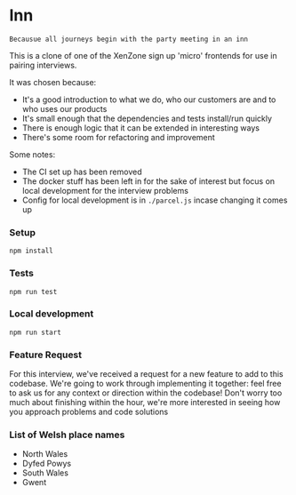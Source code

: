 # Inn

```
Becausue all journeys begin with the party meeting in an inn
```

This is a clone of one of the XenZone sign up 'micro' frontends for use in pairing interviews.

It was chosen because:

- It's a good introduction to what we do, who our customers are and to who uses our products
- It's small enough that the dependencies and tests install/run quickly
- There is enough logic that it can be extended in interesting ways
- There's some room for refactoring and improvement

Some notes:

- The CI set up has been removed
- The docker stuff has been left in for the sake of interest but focus on local development for the interview problems
- Config for local development is in `./parcel.js` incase changing it comes up

### Setup

`npm install`

### Tests

`npm run test`

### Local development

`npm run start`

### Feature Request

For this interview, we've received a request for a new feature to add to this codebase.
We're going to work through implementing it together: feel free to ask us for any context or direction within the codebase!
Don't worry too much about finishing within the hour, we're more interested in seeing how you approach problems and code solutions

### List of Welsh place names

- North Wales	
- Dyfed Powys	
- South Wales	
- Gwent
